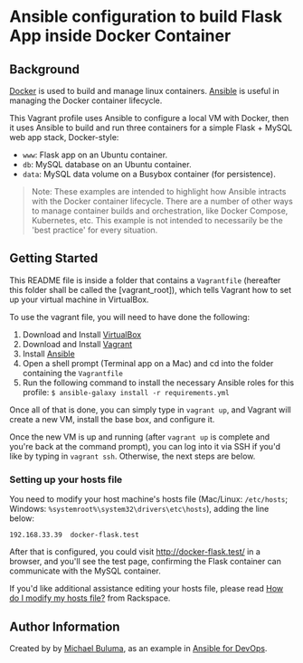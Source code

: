 # Ansible configuration to build Flask App inside Docker Container

## Background

[Docker](https://www.docker.com/) is used to build and manage linux containers. [Ansible](http://www.ansible.com/) is useful in managing the Docker container lifecycle.

This Vagrant profile uses Ansible to configure a local VM with Docker, then it uses Ansible to build and run three containers for a simple Flask + MySQL web app stack, Docker-style:

  - `www`: Flask app on an Ubuntu container.
  - `db`: MySQL database on an Ubuntu container.
  - `data`: MySQL data volume on a Busybox container (for persistence).

> Note: These examples are intended to highlight how Ansible intracts with the Docker container lifecycle. There are a number of other ways to manage container builds and orchestration, like Docker Compose, Kubernetes, etc. This example is not intended to necessarily be the 'best practice' for every situation.

## Getting Started

This README file is inside a folder that contains a `Vagrantfile` (hereafter this folder shall be called the [vagrant_root]), which tells Vagrant how to set up your virtual machine in VirtualBox.

To use the vagrant file, you will need to have done the following:

  1. Download and Install [VirtualBox](https://www.virtualbox.org/wiki/Downloads)
  2. Download and Install [Vagrant](https://www.vagrantup.com/downloads.html)
  3. Install [Ansible](http://docs.ansible.com/ansible/latest/intro_installation.html)
  4. Open a shell prompt (Terminal app on a Mac) and cd into the folder containing the `Vagrantfile`
  5. Run the following command to install the necessary Ansible roles for this profile: `$ ansible-galaxy install -r requirements.yml`

Once all of that is done, you can simply type in `vagrant up`, and Vagrant will create a new VM, install the base box, and configure it.

Once the new VM is up and running (after `vagrant up` is complete and you're back at the command prompt), you can log into it via SSH if you'd like by typing in `vagrant ssh`. Otherwise, the next steps are below.

### Setting up your hosts file

You need to modify your host machine's hosts file (Mac/Linux: `/etc/hosts`; Windows: `%systemroot%\system32\drivers\etc\hosts`), adding the line below:

    192.168.33.39  docker-flask.test

After that is configured, you could visit http://docker-flask.test/ in a browser, and you'll see the test page, confirming the Flask container can communicate with the MySQL container.

If you'd like additional assistance editing your hosts file, please read [How do I modify my hosts file?](http://docs.rackspace.com/support/how-to/modify-your-hosts-file/) from Rackspace.

## Author Information

Created by by [Michael Buluma](https://www.buluma.co.ke/), as an example in [Ansible for DevOps](https://www.ansiblefordevops.com/).
